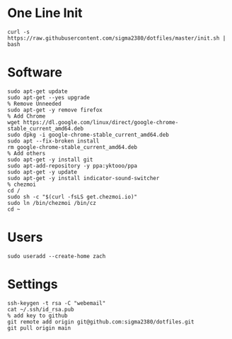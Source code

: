# One Line Init
    curl -s https://raw.githubusercontent.com/sigma2380/dotfiles/master/init.sh | bash

# Software
    sudo apt-get update
    sudo apt-get --yes upgrade
    % Remove Unneeded
    sudo apt-get -y remove firefox
    % Add Chrome
    wget https://dl.google.com/linux/direct/google-chrome-stable_current_amd64.deb
    sudo dpkg -i google-chrome-stable_current_amd64.deb
    sudo apt --fix-broken install
    rm google-chrome-stable_current_amd64.deb
    % Add others
    sudo apt-get -y install git
    sudo apt-add-repository -y ppa:yktooo/ppa
    sudo apt-get -y update
    sudo apt-get -y install indicator-sound-switcher
    % chezmoi
    cd /
    sudo sh -c "$(curl -fsLS get.chezmoi.io)"
    sudo ln /bin/chezmoi /bin/cz
    cd ~

# Users
    sudo useradd --create-home zach

# Settings
    ssh-keygen -t rsa -C "webemail"
    cat ~/.ssh/id_rsa.pub
    % add key to github
    git remote add origin git@github.com:sigma2380/dotfiles.git
    git pull origin main
    

